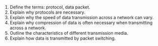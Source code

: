 1. Define the terms: protocol, data packet.
2. Explain why protocols are necessary.
3. Explain why the speed of data transmission across a network can vary.
4. Explain why compression of data is often necessary when transmitting across a network.
5. Outline the characteristics of different transmission media.
6. Explain how data is transmitted by packet switching.